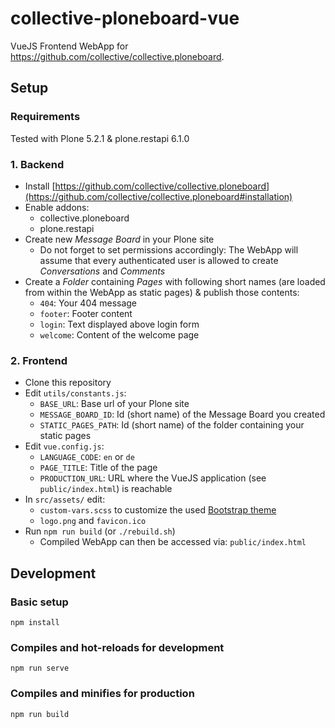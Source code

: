 
# collective-ploneboard-vue

VueJS Frontend WebApp for https://github.com/collective/collective.ploneboard.

## Setup

### Requirements

Tested with Plone 5.2.1 & plone.restapi 6.1.0

### 1. Backend


* Install [https://github.com/collective/collective.ploneboard](https://github.com/collective/collective.ploneboard#installation)
* Enable addons:
	* collective.ploneboard
	* plone.restapi
* Create new *Message Board* in your Plone site
	* Do not forget to set permissions accordingly: The WebApp will assume that every authenticated user is allowed to create *Conversations* and *Comments*
* Create a *Folder* containing *Pages* with following short names (are loaded from within the WebApp as static pages) & publish those contents:
	* `404`: Your 404 message
	* `footer`: Footer content
	* `login`: Text displayed above login form
	* `welcome`: Content of the welcome page

### 2. Frontend

* Clone this repository
* Edit `utils/constants.js`:
	* `BASE_URL`: Base url of your Plone site
	* `MESSAGE_BOARD_ID`: Id (short name) of the Message Board you created
	* `STATIC_PAGES_PATH`: Id (short name) of the folder containing your static pages
* Edit `vue.config.js`: 
	* `LANGUAGE_CODE`: `en` or `de`
	* `PAGE_TITLE`: Title of the page
	* `PRODUCTION_URL`: URL where the VueJS application (see `public/index.html`) is reachable
* In `src/assets/` edit:
	* `custom-vars.scss` to customize the used [Bootstrap theme](https://bootstrap-vue.js.org/docs/reference/theming/)
	* `logo.png` and `favicon.ico`
* Run  `npm run build` (or `./rebuild.sh`)
	* Compiled WebApp can then be accessed via: `public/index.html`

## Development

### Basic setup
```
npm install
```

### Compiles and hot-reloads for development
```
npm run serve
```

### Compiles and minifies for production
```
npm run build
```
